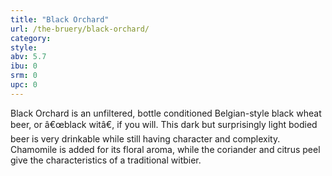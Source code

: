 ```yaml
---
title: "Black Orchard"
url: /the-bruery/black-orchard/
category: 
style: 
abv: 5.7
ibu: 0
srm: 0
upc: 0
---
```

Black Orchard is an unfiltered, bottle conditioned Belgian-style black wheat beer, or â€œblack witâ€, if you will. This dark but surprisingly light bodied beer is very drinkable while still having character and complexity. Chamomile is added for its floral aroma, while the coriander and citrus peel give the characteristics of a traditional witbier.
